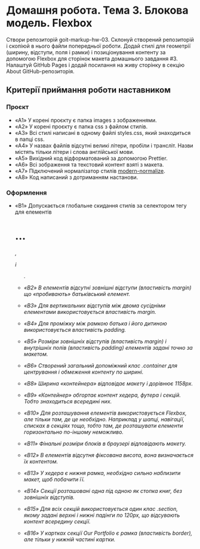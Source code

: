 # Домашня робота. Тема 3. Блокова модель. Flexbox

Створи репозиторій goit-markup-hw-03.
Склонуй створений репозиторій і скопіюй в нього файли попередньої роботи.
Додай стилі для геометрії (ширину, відступи, поля і рамки) і позиціонування контенту за допомогою Flexbox для сторінок макета домашнього завдання #3.
Налаштуй GitHub Pages і додай посилання на живу сторінку в секцію About GitHub-репозиторія.

## Критерії приймання роботи наставником

### Проєкт
- «A1» У корені проєкту є папка images з зображеннями.
- «A2» У корені проєкту є папка css з файлом стилів.
- «A3» Всі стилі написані в одному файлі styles.css, який знаходиться в папці css.
- «A4» У назвах файлів відсутні великі літери, пробіли і трансліт. Назви містять тільки літери і слова англійської мови.
- «A5» Вихідний код відформатований за допомогою Prettier.
- «A6» Всі зображення та текстовий контент взяті з макета.
- «A7» Підключений нормалізатор стилів [modern-normalize](<https://cdnjs.com/libraries/modern-normalize>).
- «A8» Код написаний з дотриманням настанови.

### Оформлення
- «B1» Допускається глобальне скидання стилів за селектором тегу для елементів <h1>...<h6>, <p> і <ul>.

- «B2» В елементів відсутні зовнішні відступи (властивість margin) що «пробивають» батьківський елемент.

- «B3» Для вертикальних відступів між двома сусідніми елементами використовується властивість margin.

- «B4» Для проміжку між рамкою батька і його дитиною використовується властивість padding.

- «B5» Розміри зовнішніх відступів (властивість margin) і внутрішніх полів (властивість padding) елементів задані точно за макетом.

- «B6» Створений загальний допоміжний клас .container для центрування і обмеження контенту по ширині.

- «B8» Ширина «контейнера» відповідає макету і дорівнює 1158px.

- «B9» «Контейнер» обгортає контент хедера, футера і секцій. Тобто знаходиться всередині них.

- «B10» Для розташування елементів використовується Flexbox, але тільки там, де це необхідно. Наприклад у шапці, навігації, списках в секціях тощо, тобто там, де розташувати елементи горизонтально по-іншому неможливо.

- «B11» Фінальні розміри блоків в браузері відповідають макету.

- «B12» В елементів відсутня фіксована висота, вона визначається їх контентом.

- «B13» У хедера є нижня рамка, необхідно сильно наблизити макет, щоб побачити її.

- «B14» Секції розташовані одна під одною як стопка книг, без зовнішніх відступів.

- «B15» Для всіх секцій використовується один клас .section, якому задані верхні і нижні падінги по 120px, що відсувають контент всередину секції.

- «B16» У картках секції Our Portfolio є рамка (властивість border), але тільки у нижній частині картки.


